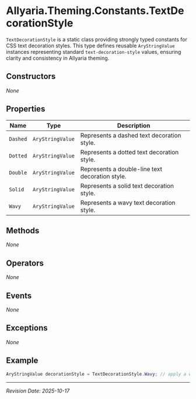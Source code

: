 ﻿# Allyaria.Theming.Constants.TextDecorationStyle

`TextDecorationStyle` is a static class providing strongly typed constants for CSS text decoration styles. This type
defines reusable `AryStringValue` instances representing standard `text-decoration-style` values, ensuring clarity and
consistency in Allyaria theming.

## Constructors

*None*

## Properties

| Name     | Type             | Description                                     |
|----------|------------------|-------------------------------------------------|
| `Dashed` | `AryStringValue` | Represents a dashed text decoration style.      |
| `Dotted` | `AryStringValue` | Represents a dotted text decoration style.      |
| `Double` | `AryStringValue` | Represents a double-line text decoration style. |
| `Solid`  | `AryStringValue` | Represents a solid text decoration style.       |
| `Wavy`   | `AryStringValue` | Represents a wavy text decoration style.        |

## Methods

*None*

## Operators

*None*

## Events

*None*

## Exceptions

*None*

## Example

```csharp
AryStringValue decorationStyle = TextDecorationStyle.Wavy; // apply a wavy text decoration
```

---

*Revision Date: 2025-10-17*

